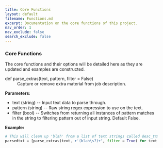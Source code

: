 ```yaml
---
title: Core Functions
layout: default
filename: Functions.md
excerpt: Documentation on the core functions of this project.
nav_order: 1
nav_exclude: false
search_exclude: false
---
```


### Core Functions

The core functions and their options will be detailed here as they are updated and examples are constructed.

<dl>
<dt>def parse_extras(text, pattern, filter = False)</dt>
<dd> 
Capture or remove extra material from job description.
</dd>
</dl>
  
  **Parameters:**
  *  text (string) -- Input text data to parse through.
  *  pattern (string) -- Raw string regex expression to use on the text.
  *  filter (bool) -- Switches from returning all instances of pattern matches in the string to filtering pattern out of input string.  Default False.

  **Example:**
  ```python
  # This will clean up 'blah' from a list of text strings called desc_txt
  parsedtxt = [parse_extras(text, r'(blah\s?)+', filter = True) for text in desc_txt if text != None]  
  ```
